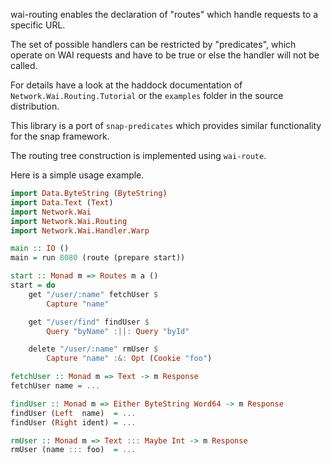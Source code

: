 wai-routing enables the declaration of "routes" which handle
requests to a specific URL.

The set of possible handlers can be restricted by "predicates",
which operate on WAI requests and have to be true or else the
handler will not be called.

For details have a look at the haddock documentation of
`Network.Wai.Routing.Tutorial` or the `examples` folder in the
source distribution.

This library is a port of `snap-predicates` which provides
similar functionality for the snap framework.

The routing tree construction is implemented using `wai-route`.

Here is a simple usage example.


```haskell
import Data.ByteString (ByteString)
import Data.Text (Text)
import Network.Wai
import Network.Wai.Routing
import Network.Wai.Handler.Warp

main :: IO ()
main = run 8080 (route (prepare start))

start :: Monad m => Routes m a ()
start = do
    get "/user/:name" fetchUser $
        Capture "name"

    get "/user/find" findUser $
        Query "byName" :||: Query "byId"

    delete "/user/:name" rmUser $
        Capture "name" :&: Opt (Cookie "foo")

fetchUser :: Monad m => Text -> m Response
fetchUser name = ...

findUser :: Monad m => Either ByteString Word64 -> m Response
findUser (Left  name)  = ...
findUser (Right ident) = ...

rmUser :: Monad m => Text ::: Maybe Int -> m Response
rmUser (name ::: foo)  = ...
```

